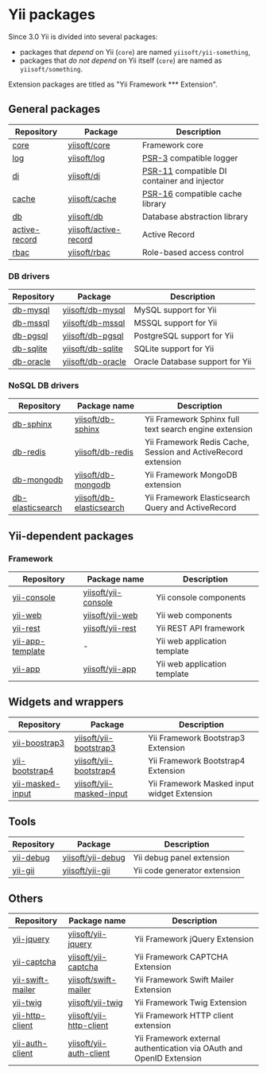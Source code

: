 # Yii packages

Since 3.0 Yii is divided into several packages:

- packages that *depend* on Yii (`core`) are named `yiisoft/yii-something`,
- packages that *do not depend* on Yii itself (`core`) are named as `yiisoft/something`.

Extension packages are titled as "Yii Framework *** Extension".

## General packages

| Repository            | Package                       | Description                                      |
|-----------------------|-------------------------------|--------------------------------------------------|
| [core]                | [yiisoft/core]                | Framework core |
| [log]                 | [yiisoft/log]                 | [PSR-3] compatible logger |
| [di]                  | [yiisoft/di]                  | [PSR-11] compatible DI container and injector |
| [cache]               | [yiisoft/cache]               | [PSR-16] compatible cache library |
| [db]                  | [yiisoft/db]                  | Database abstraction library |
| [active-record]       | [yiisoft/active-record]       | Active Record
| [rbac]                | [yiisoft/rbac]                | Role-based access control |

[PSR-3]:                    https://www.php-fig.org/psr/psr-3
[PSR-11]:                   https://www.php-fig.org/psr/psr-11
[PSR-16]:                   https://www.php-fig.org/psr/psr-16

[core]:                     https://github.com/yiisoft/core
[log]:                      https://github.com/yiisoft/log
[di]:                       https://github.com/yiisoft/di
[cache]:                    https://github.com/yiisoft/cache
[db]:                       https://github.com/yiisoft/db
[rbac]:                     https://github.com/yiisoft/rbac
[active-record]:            https://github.com/yiisoft/active-record

[yiisoft/core]:             https://packagist.org/packages/yiisoft/core
[yiisoft/log]:              https://packagist.org/packages/yiisoft/log
[yiisoft/di]:               https://packagist.org/packages/yiisoft/di
[yiisoft/cache]:            https://packagist.org/packages/yiisoft/cache
[yiisoft/db]:               https://packagist.org/packages/yiisoft/db
[yiisoft/rbac]:             https://packagist.org/packages/yiisoft/rbac
[yiisoft/active-record]:    https://packagist.org/packages/yiisoft/active-record

### DB drivers

| Repository            | Package                       | Description                    |
|-----------------------|-------------------------------|--------------------------------|
| [db-mysql]            | [yiisoft/db-mysql]            | MySQL support for Yii |
| [db-mssql]            | [yiisoft/db-mssql]            | MSSQL support for Yii |
| [db-pgsql]            | [yiisoft/db-pgsql]            | PostgreSQL support for Yii |
| [db-sqlite]           | [yiisoft/db-sqlite]           | SQLite support for Yii |
| [db-oracle]           | [yiisoft/db-oracle]           | Oracle Database support for Yii |

[db-oracle]:                https://github.com/yiisoft/db-oracle
[db-mssql]:                 https://github.com/yiisoft/db-mssql
[db-mysql]:                 https://github.com/yiisoft/db-mysql
[db-pgsql]:                 https://github.com/yiisoft/db-pgsql
[db-sqlite]:                https://github.com/yiisoft/db-sqlite

[yiisoft/db-oracle]:        https://packagist.org/packages/yiisoft/db-oracle
[yiisoft/db-mssql]:         https://packagist.org/packages/yiisoft/db-mssql
[yiisoft/db-mysql]:         https://packagist.org/packages/yiisoft/db-mysql
[yiisoft/db-pgsql]:         https://packagist.org/packages/yiisoft/db-pgsql
[yiisoft/db-sqlite]:        https://packagist.org/packages/yiisoft/db-sqlite

### NoSQL DB drivers

| Repository  | Package name  | Description  |
|-----------------------|-------------------------------|---|
| [db-sphinx]           | [yiisoft/db-sphinx]           | Yii Framework Sphinx full text search engine extension  |
| [db-redis]            | [yiisoft/db-redis]            | Yii Framework Redis Cache, Session and ActiveRecord extension |
| [db-mongodb]          | [yiisoft/db-mongodb]          | Yii Framework MongoDB extension |
| [db-elasticsearch]    | [yiisoft/db-elasticsearch]    | Yii Framework Elasticsearch Query and ActiveRecord |

[db-sphinx]:                https://github.com/yiisoft/db-sphinx
[db-redis]:                 https://github.com/yiisoft/db-redis
[db-mongodb]:               https://github.com/yiisoft/db-mongodb
[db-elasticsearch]:         https://github.com/yiisoft/db-elasticsearch

[yiisoft/db-sphinx]:        https://packagist.org/packages/yiisoft/db-sphinx
[yiisoft/db-redis]:         https://packagist.org/packages/yiisoft/db-redis
[yiisoft/db-mongodb]:       https://packagist.org/packages/yiisoft/db-mongodb
[yiisoft/db-elasticsearch]: https://packagist.org/packages/yiisoft/db-elasticsearch

## Yii-dependent packages

### Framework

| Repository  | Package name  | Description  |
|---|---|---|
| [yii-console](https://github.com/yiisoft/yii-console) | [yiisoft/yii-console](https://packagist.org/packages/yiisoft/yii-console) | Yii console components |
| [yii-web](https://github.com/yiisoft/yii-web) | [yiisoft/yii-web](https://packagist.org/packages/yiisoft/yii-web) | Yii web components | 
| [yii-rest](https://github.com/yiisoft/yii-rest) | [yiisoft/yii-rest](https://packagist.org/packages/yiisoft/yii-rest) | Yii REST API framework |
| [yii-app-template](https://github.com/yiisoft/yii-app-template) | - | Yii web application template |
| [yii-app](https://github.com/yiisoft/yii-app) | [yiisoft/yii-app](https://packagist.org/packages/yiisoft/yii-app)  | Yii web application template |


## Widgets and wrappers

| Repository  | Package  | Description  |
|---|---|---|
| [yii-boostrap3](https://github.com/yiisoft/yii-bootstrap3) | [yiisoft/yii-bootstrap3](https://packagist.org/packages/yiisoft/yii-bootstrap3) | Yii Framework Bootstrap3 Extension |
| [yii-bootstrap4](https://github.com/yiisoft/yii-bootstrap4) | [yiisoft/yii-bootstrap4](https://packagist.org/packages/yiisoft/yii-bootstrap4)  | Yii Framework Bootstrap4 Extension |
| [yii-masked-input](https://github.com/yiisoft/yii-masked-input) | [yiisoft/yii-masked-input](https://packagist.org/packages/yiisoft/yii-masked-input) | Yii Framework Masked input widget Extension |

## Tools

| Repository  | Package  | Description  |
|---|---|---|
| [yii-debug](https://github.com/yiisoft/yii-debug) | [yiisoft/yii-debug](https://packagist.org/packages/yiisoft/yii-debug) | Yii debug panel extension    |
| [yii-gii](https://github.com/yiisoft/yii-gii)     | [yiisoft/yii-gii](https://packagist.org/packages/yiisoft/yii-gii) | Yii code generator extension |

## Others

| Repository  | Package name  | Description  |
|---|---|---|
| [yii-jquery](https://github.com/yiisoft/yii-jquery)  | [yiisoft/yii-jquery](https://packagist.org/packages/yiisoft/yii-jquery)  | Yii Framework jQuery Extension |
| [yii-captcha](https://github.com/yiisoft/yii-captcha)  | [yiisoft/yii-captcha](https://packagist.org/packages/yiisoft/yii-captcha) |   Yii Framework CAPTCHA Extension | 
| [yii-swift-mailer](https://github.com/yiisoft/yii-swift-mailer)  | [yiisoft/swift-mailer](https://packagist.org/packages/yiisoft/yii-swift-mailer)  | Yii Framework Swift Mailer Extension |
| [yii-twig](https://github.com/yiisoft/yii-twig) | [yiisoft/yii-twig](https://packagist.org/packages/yiisoft/yii-twig) | Yii Framework Twig Extension |
| [yii-http-client](https://github.com/yiisoft/yii-http-client) | [yiisoft/yii-http-client](https://packagist.org/packages/yiisoft/yii-http-client) | Yii Framework HTTP client extension |
| [yii-auth-client](https://github.com/yiisoft/yii-auth-client) | [yiisoft/yii-auth-client](https://packagist.org/packages/yiisoft/yii-auth-client) | Yii Framework external authentication via OAuth and OpenID Extension |
